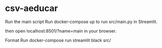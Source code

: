 # csv-aeducar

Run the main script
Run docker-compose up to run src/main.py in Streamlit.

then open localhost:8501/?name=main in your browser.

Format
Run docker-compose run streamlit black src/